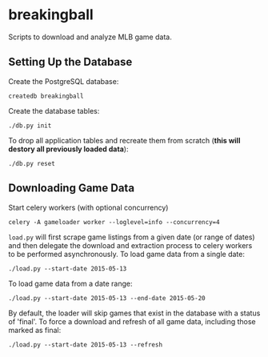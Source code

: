 # breakingball
Scripts to download and analyze MLB game data.

## Setting Up the Database

Create the PostgreSQL database:

    createdb breakingball

Create the database tables:

    ./db.py init

To drop all application tables and recreate them from scratch (**this will
destory all previously loaded data**):

    ./db.py reset

## Downloading Game Data

Start celery workers (with optional concurrency)

    celery -A gameloader worker --loglevel=info --concurrency=4

`load.py` will first scrape game listings from a given date (or range of dates)
and then delegate the download and extraction process to celery workers to be
performed asynchronously. To load game data from a single date:

    ./load.py --start-date 2015-05-13

To load game data from a date range:

    ./load.py --start-date 2015-05-13 --end-date 2015-05-20

By default, the loader will skip games that exist in the database with a status
of 'final'. To force a download and refresh of all game data, including those
marked as final:

    ./load.py --start-date 2015-05-13 --refresh
